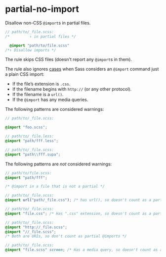# partial-no-import

Disallow non-CSS `@import`s in partial files.

```scss
// path/to/_file.scss:
/*         ↑ in partial files */

  @import "path/to/file.scss"
/*↑ Disallow imports */
```

The rule skips CSS files (doesn't report any `@import`s in them).

The rule also ignores [cases](http://sass-lang.com/documentation/file.SASS_REFERENCE.html#import) when Sass considers an `@import` command just a plain CSS import:

* If the file’s extension is `.css`.
* If the filename begins with `http://` (or any other protocol).
* If the filename is a `url()`.
* If the `@import` has any media queries.

The following patterns are considered warnings:

```scss
// path/to/_file.scss:

@import "foo.scss";
```

```scss
// path/to/_file.less:
@import "path/fff.less";
```

```scss
// path/to/_file.scss:
@import "path\\fff.supa";
```

The following patterns are *not* considered warnings:

```scss
// path/to/file.scss:
@import "path/fff";

/* @import in a file that is not a partial */
```

```scss
// path/to/_file.scss:
@import url("path/_file.css"); /* has url(), so doesn't count as a partial @import */
```

```scss
// path/to/_file.scss:
@import "file.css"; /* Has ".css" extension, so doesn't count as a partial @import */
```

```scss
// path/to/_file.scss:
@import "http://_file.scss";
@import "//_file.scss";
/* Both are URIs, so don't count as partial @imports */
```

```scss
// path/to/_file.scss:
@import "file.scss" screen; /* Has a media query, so doesn't count as a partial @import */
```
